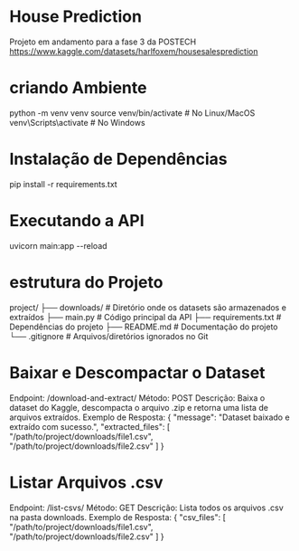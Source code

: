 # House Prediction
Projeto em andamento para a fase 3 da POSTECH 
https://www.kaggle.com/datasets/harlfoxem/housesalesprediction

# criando Ambiente
python -m venv venv
source venv/bin/activate  # No Linux/MacOS
venv\Scripts\activate # No Windows

# Instalação de Dependências
pip install -r requirements.txt

# Executando a API
uvicorn main:app --reload

# estrutura do Projeto
project/
├── downloads/              # Diretório onde os datasets são armazenados e extraídos
├── main.py                 # Código principal da API
├── requirements.txt        # Dependências do projeto
├── README.md               # Documentação do projeto
└── .gitignore              # Arquivos/diretórios ignorados no Git

# Baixar e Descompactar o Dataset
Endpoint: /download-and-extract/
Método: POST
Descrição: Baixa o dataset do Kaggle, descompacta o arquivo .zip e retorna uma lista de arquivos extraídos.
Exemplo de Resposta:
{
    "message": "Dataset baixado e extraído com sucesso.",
    "extracted_files": [
        "/path/to/project/downloads/file1.csv",
        "/path/to/project/downloads/file2.csv"
    ]
}
# Listar Arquivos .csv
Endpoint: /list-csvs/
Método: GET
Descrição: Lista todos os arquivos .csv na pasta downloads.
Exemplo de Resposta:
{
    "csv_files": [
        "/path/to/project/downloads/file1.csv",
        "/path/to/project/downloads/file2.csv"
    ]
}
